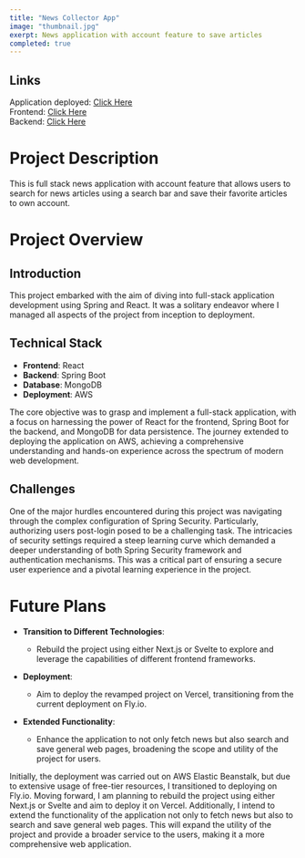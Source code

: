 ```yaml
---
title: "News Collector App"
image: "thumbnail.jpg"
exerpt: News application with account feature to save articles
completed: true
---
```

## Links
Application deployed: [Click Here](http://what-happened-frontend.s3-website-us-east-1.amazonaws.com/)\
Frontend: [Click Here](https://github.com/d104601/whathappened-frontend)\
Backend: [Click Here](https://github.com/d104601/whathappened-backend)

# Project Description
This is full stack news application with account feature that allows users to search for news articles using a search bar and save their favorite articles to own account.

# Project Overview

## Introduction
This project embarked with the aim of diving into full-stack application development using Spring and React. It was a solitary endeavor where I managed all aspects of the project from inception to deployment. 

## Technical Stack
- **Frontend**: React
- **Backend**: Spring Boot
- **Database**: MongoDB
- **Deployment**: AWS

The core objective was to grasp and implement a full-stack application, with a focus on harnessing the power of React for the frontend, Spring Boot for the backend, and MongoDB for data persistence. The journey extended to deploying the application on AWS, achieving a comprehensive understanding and hands-on experience across the spectrum of modern web development.

## Challenges
One of the major hurdles encountered during this project was navigating through the complex configuration of Spring Security. Particularly, authorizing users post-login posed to be a challenging task. The intricacies of security settings required a steep learning curve which demanded a deeper understanding of both Spring Security framework and authentication mechanisms. This was a critical part of ensuring a secure user experience and a pivotal learning experience in the project.

# Future Plans

- **Transition to Different Technologies**:
  - Rebuild the project using either Next.js or Svelte to explore and leverage the capabilities of different frontend frameworks.
  
- **Deployment**:
  - Aim to deploy the revamped project on Vercel, transitioning from the current deployment on Fly.io.

- **Extended Functionality**:
  - Enhance the application to not only fetch news but also search and save general web pages, broadening the scope and utility of the project for users.

Initially, the deployment was carried out on AWS Elastic Beanstalk, but due to extensive usage of free-tier resources, I transitioned to deploying on Fly.io. Moving forward, I am planning to rebuild the project using either Next.js or Svelte and aim to deploy it on Vercel. Additionally, I intend to extend the functionality of the application not only to fetch news but also to search and save general web pages. This will expand the utility of the project and provide a broader service to the users, making it a more comprehensive web application.